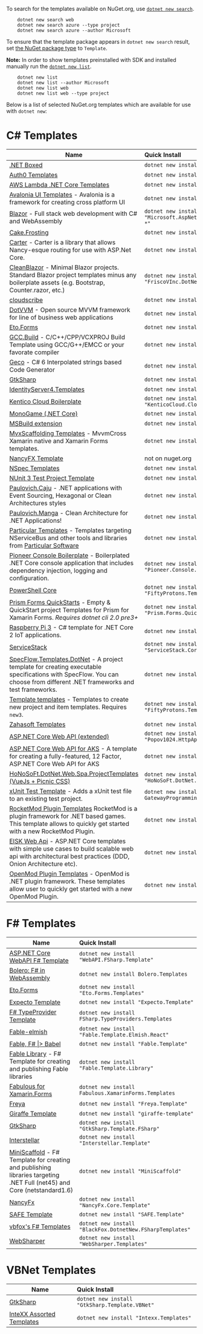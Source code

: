 To search for the templates available on NuGet.org, use [`dotnet new search`](https://docs.microsoft.com/en-us/dotnet/core/tools/dotnet-new-search).
```
    dotnet new search web
    dotnet new search azure --type project
    dotnet new search azure --author Microsoft
```

To ensure that the template package appears in `dotnet new search` result, set [the NuGet package type](https://docs.microsoft.com/en-us/nuget/create-packages/set-package-type) to `Template`.

**Note:** In order to show templates preinstalled with SDK and installed manually run the [`dotnet new list`](https://learn.microsoft.com/en-us/dotnet/core/tools/dotnet-new-list).

```
    dotnet new list
    dotnet new list --author Microsoft
    dotnet new list web
    dotnet new list web --type project
```

Below is a list of selected NuGet.org templates which are available for use with `dotnet new`:

# C# Templates


| Name     | Quick Install |
|----------|:--------------|
| [.NET Boxed](https://github.com/Dotnet-Boxed/Templates) | `dotnet new install "Boxed.Templates"`|
| [Auth0 Templates](https://github.com/auth0/auth0-dotnet-templates) | `dotnet new install Auth0.Templates::2.0.0"` |
| [AWS Lambda .NET Core Templates](https://github.com/aws/aws-lambda-dotnet/tree/master/Blueprints) | `dotnet new install "Amazon.Lambda.Templates"`|
| [Avalonia UI Templates](https://github.com/AvaloniaUI/Avalonia) - Avalonia is a framework for creating cross platform UI | `dotnet new install "Avalonia.Templates"`|
| [Blazor](http://blazor.net) - Full stack web development with C# and WebAssembly | `dotnet new install "Microsoft.AspNetCore.Blazor.Templates::3.0.0-*"`|
| [Cake.Frosting](https://github.com/cake-build/cake) | `dotnet new install "Cake.Frosting.Template"` |
| [Carter](https://github.com/CarterCommunity/Carter) - Carter is a library that allows Nancy-esque routing for use with ASP.Net Core. | `dotnet new install "CarterTemplate"`|
| [CleanBlazor](https://github.com/fvilches17/CleanBlazor) - Minimal Blazor projects. Standard Blazor project templates minus any boilerplate assets (e.g. Bootstrap, Counter.razor, etc.)  | `dotnet new install "FriscoVInc.DotNet.Templates.CleanBlazor"` |
| [cloudscribe](https://www.cloudscribe.com/docs/introduction) | `dotnet new install "cloudscribe.templates"` |
| [DotVVM](https://github.com/riganti/dotvvm) - Open source MVVM framework for line of business web applications | `dotnet new install "DotVVM.Templates"` |
| [Eto.Forms](https://github.com/picoe/Eto) | `dotnet new install "Eto.Forms.Templates"` |
| [GCC.Build](https://github.com/roozbehid/dotnet-vcxproj) - C/C++/CPP/VCXPROJ Build Template using GCC/G++/EMCC or your favorate compiler | `dotnet new install GCC.Build.Template` |
| [Geco](https://github.com/iQuarc/Geco) - C# 6 Interpolated strings based Code Generator | `dotnet new install "iQuarc.Geco.CSharp"` |
| [GtkSharp](https://github.com/GtkSharp/GtkSharp) | `dotnet new install "GtkSharp.Template.CSharp"` |
| [IdentityServer4.Templates](https://github.com/IdentityServer/IdentityServer4.Templates) | `dotnet new install "identityserver4.templates"` |
| [Kentico Cloud Boilerplate](https://github.com/Kentico/cloud-boilerplate-net) | `dotnet new install "KenticoCloud.CloudBoilerplateNet"` |
| [MonoGame (.NET Core)](https://github.com/MonoGame/MonoGame) | `dotnet new install "MonoGame.Templates.CSharp"` |
| [MSBuild extension](https://github.com/tintoy/msbuild-extension-template) | `dotnet new install "MSBuildExtensionTemplate"` |
| [MvxScaffolding Templates](https://github.com/Plac3hold3r/MvxScaffolding) - MvvmCross Xamarin native and Xamarin Forms templates. | `dotnet new install "MvxScaffolding.Templates"` |
| [NancyFX Template](https://github.com/jchannon/NancyTemplate) | not on nuget.org |
| [NSpec Templates](https://github.com/nspec/DotNetNewNSpec) | `dotnet new install "dotnet-new-nspec"` |
| [NUnit 3 Test Project Template](https://github.com/nunit/dotnet-new-nunit) | `dotnet new install "NUnit3.DotNetNew.Template"` |
| [Paulovich.Caju](https://github.com/ivanpaulovich/dotnet-new-caju) - .NET applications with Event Sourcing, Hexagonal or Clean Architectures styles | `dotnet new install "Paulovich.Caju"` |
| [Paulovich.Manga](https://github.com/ivanpaulovich/manga-clean-architecture) - Clean Architecture for .NET Applications! | `dotnet new install "Paulovich.Manga"` |
| [Particular Templates](https://docs.particular.net/nservicebus/dotnet-templates) - Templates targeting NServiceBus and other tools and libraries from [Particular Software](https://particular.net/) | `dotnet new install "ParticularTemplates"` |
| [Pioneer Console Boilerplate](https://github.com/PioneerCode/pioneer-console-boilerplate) - Boilerplated .NET Core console application that includes dependency injection, logging and configuration. | `dotnet new install "Pioneer.Console.Boilerplate"` |
| [PowerShell Core](https://github.com/tintoy/ps-core-module-template) | `dotnet new install "FiftyProtons.Templates.PSCore"` |
| [Prism Forms QuickStarts](https://github.com/dansiegel/Prism-Templates) - Empty &amp; QuickStart project Templates for Prism for Xamarin Forms. *Requires dotnet cli 2.0 pre3+* | `dotnet new install "Prism.Forms.QuickstartTemplates"` |
| [Raspberry Pi 3](https://github.com/jeremylindsayni/RaspberryPiTemplate) - C# template for .NET Core 2 IoT applications. | `dotnet new install "RaspberryPi.Template"` |
| [ServiceStack](https://github.com/NetCoreApps/templates) | `dotnet new install "ServiceStack.Core.Templates"` |
| [SpecFlow.Templates.DotNet](https://github.com/SpecFlowOSS/SpecFlow) - A project template for creating executable specifications with SpecFlow. You can choose from different .NET frameworks and test frameworks. |`dotnet new install "SpecFlow.Templates.DotNet"` |
| [Template templates](https://github.com/tintoy/dotnet-template-templates) - Templates to create new project and item templates. Requires `new3`. | `dotnet new install "FiftyProtons.Templates.DotNetNew"` |
| [Zahasoft Templates](https://github.com/zahasoft/skele) | `dotnet new install "Zahasoft.Skele"` |
| [ASP.NET Core Web API (extended)](https://github.com/popov1024/httpapi-template-sharp) | `dotnet new install "Popov1024.HttpApi.Template.CSharp"` |
| [ASP.NET Core Web API for AKS](https://github.com/robbell/dotnet-aks-api-template) - A template for creating a fully-featured, 12 Factor, ASP.NET Core Web API for AKS | `dotnet new install "RobBell.AksApi.Template"` |
| [HoNoSoFt.DotNet.Web.Spa.ProjectTemplates (VueJs + Picnic CSS)](https://github.com/Nordes/HoNoSoFt.DotNet.Web.Spa.ProjectTemplates) | `dotnet new install "HoNoSoFt.DotNet.Web.Spa.ProjectTemplates"` |
| [xUnit Test Template](https://github.com/gatewayprogrammingschool/xUnit.Template) - Adds a xUnit test file to an existing test project. | `dotnet new install GatewayProgrammingSchool.xUnit.CSharp`|
[RocketMod Plugin Templates](https://github.com/RocketMod/Rocket.Templates) RocketMod is a plugin framework for .NET based games. This template allows to quickly get started with a new RocketMod Plugin.| `dotnet new install "Rocket.Templates"` |
| [EISK Web Api](https://github.com/eisk/eisk.webapi) - ASP.NET Core templates with simple use cases to build scalable web api with architectural best practices (DDD, Onion Architecture etc). | `dotnet new install "eisk.webapi"` |
|[OpenMod Plugin Templates](https://github.com/openmod/openmod/tree/master/templates) - OpenMod is .NET plugin framework. These templates allow user to quickly get started with a new OpenMod Plugin.| `dotnet new install "OpenMod.Templates"` |

# F# Templates

| Name     | Quick Install |
|----------|:--------------|
| [ASP.NET Core WebAPI F# Template](https://github.com/MNie/FSharpNetCoreWebApiTemplate) | `dotnet new install "WebAPI.FSharp.Template"` |
| [Bolero: F# in WebAssembly](https://fsbolero.io/)| `dotnet new install Bolero.Templates`|
| [Eto.Forms](https://github.com/picoe/Eto) | `dotnet new install "Eto.Forms.Templates"` |
| [Expecto Template](https://github.com/MNie/Expecto.Template) | `dotnet new install "Expecto.Template"`|
| [F# TypeProvider Template](https://github.com/fsprojects/FSharp.TypeProviders.SDK#the-f-type-provider-sdk)| `dotnet new install FSharp.TypeProviders.Templates`|
| [Fable-elmish](https://github.com/fable-compiler/fable-elmish) | `dotnet new install "Fable.Template.Elmish.React"` |
| [Fable, F# \|> Babel](http://fable.io) | `dotnet new install "Fable.Template"` |
| [Fable Library](https://github.com/TheAngryByrd/Fable.Template.Library) - F# Template for creating and publishing Fable libraries | `dotnet new install "Fable.Template.Library"` |
| [Fabulous for Xamarin.Forms](https://github.com/fsprojects/Fabulous/tree/master/Fabulous.XamarinForms)| `dotnet new install Fabulous.XamarinForms.Templates`|
| [Freya](https://freya.io) | `dotnet new install "Freya.Template"` |
| [Giraffe Template](https://github.com/giraffe-fsharp/giraffe-template) | `dotnet new install "giraffe-template"` |
| [GtkSharp](https://github.com/GtkSharp/GtkSharp) | `dotnet new install "GtkSharp.Template.FSharp"` |
| [Interstellar](https://github.com/fsprojects/Interstellar) | `dotnet new install "Interstellar.Template"` |
| [MiniScaffold](https://github.com/TheAngryByrd/MiniScaffold) - F# Template for creating and publishing libraries targeting .NET Full (net45) and Core (netstandard1.6) | `dotnet new install "MiniScaffold"` |
| [NancyFx](https://github.com/MNie/NancyFxCore)| `dotnet new install "NancyFx.Core.Template"`|
| [SAFE Template](https://safe-stack.github.io/)| `dotnet new install "SAFE.Template"`|
| [vbfox's F# Templates](https://github.com/vbfox/FSharpTemplates)| `dotnet new install "BlackFox.DotnetNew.FSharpTemplates"`|
| [WebSharper](https://github.com/dotnet-websharper/core)| `dotnet new install "WebSharper.Templates"`

# VBNet Templates

| Name     | Quick Install |
|----------|:--------------|
| [GtkSharp](https://github.com/GtkSharp/GtkSharp) | `dotnet new install "GtkSharp.Template.VBNet"` |
| [InteXX Assorted Templates](https://github.com/InteXX/Templates) | `dotnet new install "Intexx.Templates"` |
